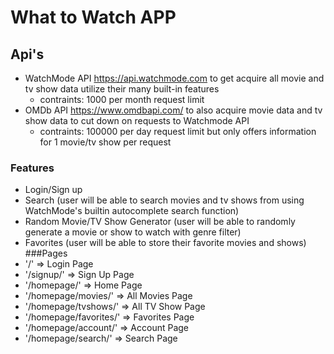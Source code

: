 # What to Watch APP
## Api's
  - WatchMode API https://api.watchmode.com to get acquire all movie and tv show data utilize their many built-in features
    - contraints: 1000 per month request limit
  - OMDb API https://www.omdbapi.com/ to also acquire movie data and tv show data to cut down on requests to Watchmode API
    - contraints: 100000 per day request limit but only offers information for 1 movie/tv show per request
### Features
  - Login/Sign up
  - Search (user will be able to search movies and tv shows from using WatchMode's builtin autocomplete search function)
  - Random Movie/TV Show Generator (user will be able to randomly generate a movie or show to watch with genre filter)
  - Favorites (user will be able to store their favorite movies and shows)
###Pages
  - '/' => Login Page
  - '/signup/' => Sign Up Page
  - '/homepage/' => Home Page
  - '/homepage/movies/' => All Movies Page
  - '/homepage/tvshows/' => All TV Show Page
  - '/homepage/favorites/' => Favorites Page
  - '/homepage/account/' => Account Page
  - '/homepage/search/' => Search Page
